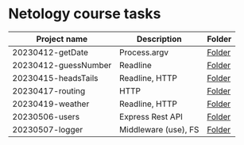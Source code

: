 # Netology course tasks

| Project name          | Description          | Folder
| --------------------- | -------------------- | ---------------------------
| 20230412-getDate      | Process.argv         | [Folder](./20230412-getDate)
| 20230412-guessNumber  | Readline             | [Folder](./20230412-guessNumber)
| 20230415-headsTails   | Readline, HTTP       | [Folder](./20230415-headsTails)
| 20230417-routing      | HTTP                 | [Folder](./20230417-routing)
| 20230419-weather      | Readline, HTTP       | [Folder](./20230419-weather)
| 20230506-users        | Express Rest API     | [Folder](./20230506-users)
| 20230507-logger       | Middleware (use), FS | [Folder](./20230507-logger)
